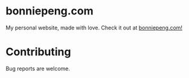 # bonniepeng.com

My personal website, made with love.
Check it out at [bonniepeng.com!](https://bonniepeng.com/)

# Contributing
Bug reports are welcome.
